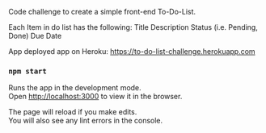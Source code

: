 Code challenge to create a simple front-end To-Do-List.

Each Item in do list has the following:
    Title
    Description
    Status (i.e. Pending, Done) 
    Due Date

App deployed app on Heroku: https://to-do-list-challenge.herokuapp.com

### `npm start`

Runs the app in the development mode.<br />
Open [http://localhost:3000](http://localhost:3000) to view it in the browser.

The page will reload if you make edits.<br />
You will also see any lint errors in the console.